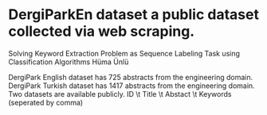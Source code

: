 # DergiParkEn dataset a public dataset collected via web scraping.

Solving Keyword Extraction Problem as Sequence Labeling Task using Classification Algorithms
Hüma Ünlü 

DergiPark English dataset has 725 abstracts from the engineering domain.
DergiPark Turkish dataset has 1417 abstracts from the engineering domain. 
Two datasets are available publicly.
ID \t Title \t Abstact \t Keywords (seperated by comma)
